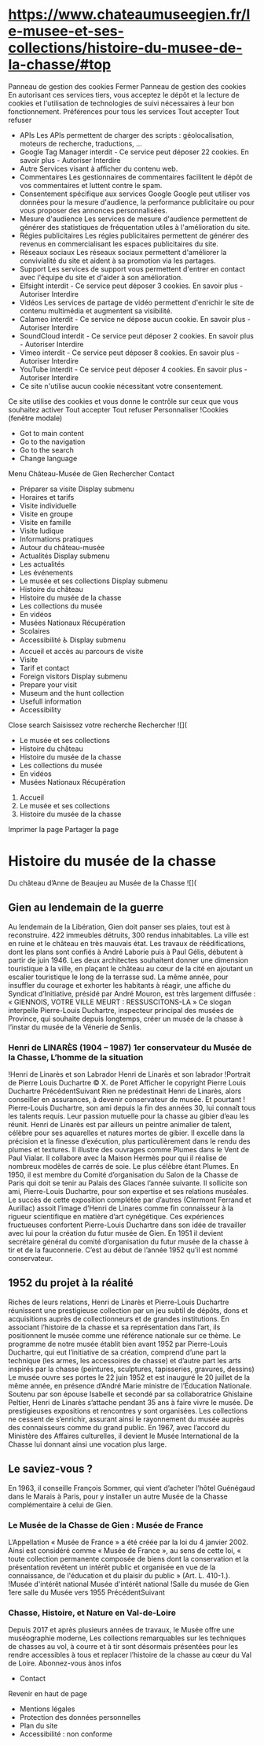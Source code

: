 # https://www.chateaumuseegien.fr/le-musee-et-ses-collections/histoire-du-musee-de-la-chasse/#top

Panneau de gestion des cookies
Fermer 
Panneau de gestion des cookies
En autorisant ces services tiers, vous acceptez le dépôt et la lecture de cookies et l'utilisation de technologies de suivi nécessaires à leur bon fonctionnement. 
Préférences pour tous les services
Tout accepter Tout refuser 
 * APIs
Les APIs permettent de charger des scripts : géolocalisation, moteurs de recherche, traductions, ... 
 * Google Tag Manager
interdit - Ce service peut déposer 22 cookies.
En savoir plus - 
Autoriser Interdire 
 * Autre
Services visant à afficher du contenu web. 
 * Commentaires
Les gestionnaires de commentaires facilitent le dépôt de vos commentaires et luttent contre le spam. 
 * Consentement spécifique aux services Google
Google peut utiliser vos données pour la mesure d'audience, la performance publicitaire ou pour vous proposer des annonces personnalisées. 
 * Mesure d'audience
Les services de mesure d'audience permettent de générer des statistiques de fréquentation utiles à l'amélioration du site. 
 * Régies publicitaires
Les régies publicitaires permettent de générer des revenus en commercialisant les espaces publicitaires du site. 
 * Réseaux sociaux
Les réseaux sociaux permettent d'améliorer la convivialité du site et aident à sa promotion via les partages. 
 * Support
Les services de support vous permettent d'entrer en contact avec l'équipe du site et d'aider à son amélioration. 
 * Elfsight
interdit - Ce service peut déposer 3 cookies.
En savoir plus - 
Autoriser Interdire 
 * Vidéos
Les services de partage de vidéo permettent d'enrichir le site de contenu multimédia et augmentent sa visibilité. 
 * Calameo
interdit - Ce service ne dépose aucun cookie.
En savoir plus - 
Autoriser Interdire 
 * SoundCloud
interdit - Ce service peut déposer 2 cookies.
En savoir plus - 
Autoriser Interdire 
 * Vimeo
interdit - Ce service peut déposer 8 cookies.
En savoir plus - 
Autoriser Interdire 
 * YouTube
interdit - Ce service peut déposer 4 cookies.
En savoir plus - 
Autoriser Interdire 
 * Ce site n'utilise aucun cookie nécessitant votre consentement.

Ce site utilise des cookies et vous donne le contrôle sur ceux que vous souhaitez activer Tout accepter Tout refuser Personnaliser 
!Cookies \(fenêtre modale\)
 * Got to main content
 * Go to the navigation
 * Go to the search
 * Change language

Menu Château-Musée de Gien Rechercher
Contact
 * Préparer sa visite Display submenu
 * Horaires et tarifs
 * Visite individuelle
 * Visite en groupe
 * Visite en famille
 * Visite ludique
 * Informations pratiques
 * Autour du château-musée
 * Actualités Display submenu
 * Les actualités
 * Les événements
 * Le musée et ses collections Display submenu
 * Histoire du château
 * Histoire du musée de la chasse
 * Les collections du musée
 * En vidéos
 * Musées Nationaux Récupération
 * Scolaires
 * Accessibilité ♿ Display submenu
 * Accueil et accès au parcours de visite
 * Visite
 * Tarif et contact
 * Foreign visitors Display submenu
 * Prepare your visit
 * Museum and the hunt collection
 * Usefull information
 * Accessibility

Close search
Saisissez votre recherche Rechercher
![](
 * Le musée et ses collections
 * Histoire du château
 * Histoire du musée de la chasse
 * Les collections du musée
 * En vidéos
 * Musées Nationaux Récupération

 1. Accueil
 2. Le musée et ses collections
 3. Histoire du musée de la chasse 

Imprimer la page
Partager la page
# Histoire du musée de la chasse
Du château d’Anne de Beaujeu au Musée de la Chasse 
![](
## Gien au lendemain de la guerre
Au lendemain de la Libération, Gien doit panser ses plaies, tout est à reconstruire. 422 immeubles détruits, 300 rendus inhabitables. La ville est en ruine et le château en très mauvais état. Les travaux de réédifications, dont les plans sont confiés à André Laborie puis à Paul Gélis, débutent à partir de juin 1946. Les deux architectes souhaitent donner une dimension touristique à la ville, en plaçant le château au cœur de la cité en ajoutant un escalier touristique le long de la terrasse sud. La même année, pour insuffler du courage et exhorter les habitants à réagir, une affiche du Syndicat d’Initiative, présidé par André Mouron, est très largement diffusée : « GIENNOIS, VOTRE VILLE MEURT : RESSUSCITONS-LA » Ce slogan interpelle Pierre-Louis Duchartre, inspecteur principal des musées de Province, qui souhaite depuis longtemps, créer un musée de la chasse à l’instar du musée de la Vénerie de Senlis.
### Henri de LINARÈS (1904 – 1987) 1er conservateur du Musée de la Chasse, L’homme de la situation
!Henri de Linarès et son Labrador
Henri de Linarès et son labrador 
!Portrait de Pierre Louis Duchartre
© X. de Poret 
Afficher le copyright
Pierre Louis Duchartre 
PrécédentSuivant
Rien ne prédestinait Henri de Linarès, alors conseiller en assurances, à devenir conservateur de musée. Et pourtant ! Pierre-Louis Duchartre, son ami depuis la fin des années 30, lui connaît tous les talents requis. Leur passion mutuelle pour la chasse au gibier d’eau les réunit. Henri de Linarès est par ailleurs un peintre animalier de talent, célèbre pour ses aquarelles et natures mortes de gibier. Il excelle dans la précision et la finesse d’exécution, plus particulièrement dans le rendu des plumes et textures. Il illustre des ouvrages comme Plumes dans le Vent de Paul Vialar. Il collabore avec la Maison Hermès pour qui il réalise de nombreux modèles de carrés de soie. Le plus célèbre étant Plumes. En 1950, il est membre du Comité d’organisation du Salon de la Chasse de Paris qui doit se tenir au Palais des Glaces l’année suivante. Il sollicite son ami, Pierre-Louis Duchartre, pour son expertise et ses relations muséales. Le succès de cette exposition complétée par d’autres (Clermont Ferrand et Aurillac) assoit l’image d’Henri de Linares comme fin connaisseur à la rigueur scientifique en matière d’art cynégétique. Ces expériences fructueuses confortent Pierre-Louis Duchartre dans son idée de travailler avec lui pour la création du futur musée de Gien. En 1951 il devient secrétaire général du comité d’organisation du futur musée de la chasse à tir et de la fauconnerie. C’est au début de l’année 1952 qu’il est nommé conservateur.
## 1952 du projet à la réalité
Riches de leurs relations, Henri de Linarès et Pierre-Louis Duchartre réunissent une prestigieuse collection par un jeu subtil de dépôts, dons et acquisitions auprès de collectionneurs et de grandes institutions. En associant l’histoire de la chasse et sa représentation dans l’art, ils positionnent le musée comme une référence nationale sur ce thème. Le programme de notre musée établit bien avant 1952 par Pierre-Louis Duchartre, qui eut l’initiative de sa création, comprend d’une part la technique (les armes, les accessoires de chasse) et d’autre part les arts inspirés par la chasse (peintures, sculptures, tapisseries, gravures, dessins) Le musée ouvre ses portes le 22 juin 1952 et est inauguré le 20 juillet de la même année, en présence d’André Marie ministre de l’Éducation Nationale. Soutenu par son épouse Isabelle et secondé par sa collaboratrice Ghislaine Peltier, Henri de Linarès s’attache pendant 35 ans à faire vivre le musée. De prestigieuses expositions et rencontres y sont organisées. Les collections ne cessent de s’enrichir, assurant ainsi le rayonnement du musée auprès des connaisseurs comme du grand public. En 1967, avec l’accord du Ministère des Affaires culturelles, il devient le Musée International de la Chasse lui donnant ainsi une vocation plus large.
## Le saviez-vous ? 
En 1963, il conseille François Sommer, qui vient d’acheter l’hôtel Guénégaud dans le Marais à Paris, pour y installer un autre Musée de la Chasse complémentaire à celui de Gien.
### Le Musée de la Chasse de Gien : Musée de France
L’Appellation « Musée de France » a été créée par la loi du 4 janvier 2002. Ainsi est considéré comme « Musée de France », au sens de cette loi, « toute collection permanente composée de biens dont la conservation et la présentation revêtent un intérêt public et organisée en vue de la connaissance, de l'éducation et du plaisir du public » (Art. L. 410-1.).
!Musée d'intérêt national
Musée d'intérêt national 
!Salle du musée de Gien
1ere salle du Musée vers 1955 
PrécédentSuivant
### Chasse, Histoire, et Nature en Val-de-Loire 
Depuis 2017 et après plusieurs années de travaux, le Musée offre une muséographie moderne, Les collections remarquables sur les techniques de chasses au vol, à courre et à tir sont désormais présentées pour les rendre accessibles à tous et replacer l’histoire de la chasse au cœur du Val de Loire.
Abonnez-vous ànos infos
 * Contact

Revenir en haut de page
 * Mentions légales
 * Protection des données personnelles
 * Plan du site
 * Accessibilité : non conforme
